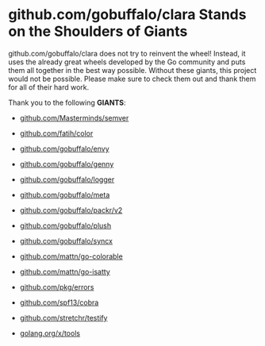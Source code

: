 # github.com/gobuffalo/clara Stands on the Shoulders of Giants

github.com/gobuffalo/clara does not try to reinvent the wheel! Instead, it uses the already great wheels developed by the Go community and puts them all together in the best way possible. Without these giants, this project would not be possible. Please make sure to check them out and thank them for all of their hard work.

Thank you to the following **GIANTS**:


* [github.com/Masterminds/semver](https://godoc.org/github.com/Masterminds/semver)

* [github.com/fatih/color](https://godoc.org/github.com/fatih/color)

* [github.com/gobuffalo/envy](https://godoc.org/github.com/gobuffalo/envy)

* [github.com/gobuffalo/genny](https://godoc.org/github.com/gobuffalo/genny)

* [github.com/gobuffalo/logger](https://godoc.org/github.com/gobuffalo/logger)

* [github.com/gobuffalo/meta](https://godoc.org/github.com/gobuffalo/meta)

* [github.com/gobuffalo/packr/v2](https://godoc.org/github.com/gobuffalo/packr/v2)

* [github.com/gobuffalo/plush](https://godoc.org/github.com/gobuffalo/plush)

* [github.com/gobuffalo/syncx](https://godoc.org/github.com/gobuffalo/syncx)

* [github.com/mattn/go-colorable](https://godoc.org/github.com/mattn/go-colorable)

* [github.com/mattn/go-isatty](https://godoc.org/github.com/mattn/go-isatty)

* [github.com/pkg/errors](https://godoc.org/github.com/pkg/errors)

* [github.com/spf13/cobra](https://godoc.org/github.com/spf13/cobra)

* [github.com/stretchr/testify](https://godoc.org/github.com/stretchr/testify)

* [golang.org/x/tools](https://godoc.org/golang.org/x/tools)
